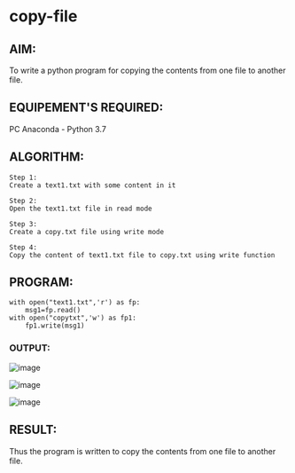 # copy-file
## AIM:
To write a python program for copying the contents from one file to another file.
## EQUIPEMENT'S REQUIRED: 
PC
Anaconda - Python 3.7
## ALGORITHM: 
```
Step 1:
Create a text1.txt with some content in it

Step 2:
Open the text1.txt file in read mode

Step 3:
Create a copy.txt file using write mode

Step 4:
Copy the content of text1.txt file to copy.txt using write function

```

## PROGRAM:
```
with open("text1.txt",'r') as fp:
    msg1=fp.read()
with open("copytxt",'w') as fp1:
    fp1.write(msg1)
```
### OUTPUT:


![image](https://github.com/Jerushli/copy-file/assets/120041243/02ec1170-32b1-4f2d-9aa1-60e8f1bdf1ff)



![image](https://github.com/Jerushli/copy-file/assets/120041243/35e58540-354b-43ac-9d95-8314949a5c64)




![image](https://github.com/Jerushli/copy-file/assets/120041243/f9e126e3-6df2-4ebf-9ae5-a8092cf75216)


## RESULT:
Thus the program is written to copy the contents from one file to another file.
